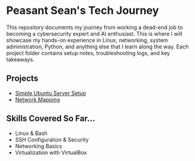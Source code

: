 # Peasant Sean's Tech Journey
This repository documents my journey from working a dead-end job to becoming a cybersecurity expert and AI enthusiast. This is where I will showcase my hands-on experience in Linux, networking, system administration, Python, and anything else that I learn along the way. 
Each project folder contains setup notes, troubleshooting logs, and key takeaways.  

## Projects
- [Simple Ubuntu Server Setup](link)
- [Network Mapping](link)

## Skills Covered So Far...
- Linux & Bash
- SSH Configuration & Security
- Networking Basics
- Virtualization with VirtualBox
